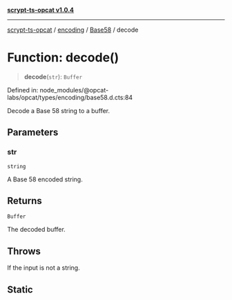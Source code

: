 [**scrypt-ts-opcat v1.0.4**](../../../../../README.md)

***

[scrypt-ts-opcat](../../../../../README.md) / [encoding](../../../README.md) / [Base58](../README.md) / decode

# Function: decode()

> **decode**(`str`): `Buffer`

Defined in: node\_modules/@opcat-labs/opcat/types/encoding/base58.d.cts:84

Decode a Base 58 string to a buffer.

## Parameters

### str

`string`

A Base 58 encoded string.

## Returns

`Buffer`

The decoded buffer.

## Throws

If the input is not a string.

## Static
